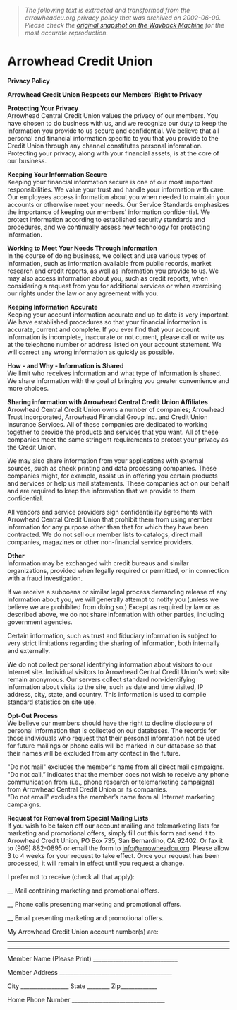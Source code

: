 > *The following text is extracted and transformed from the arrowheadcu.org privacy policy that was archived on 2002-06-09. Please check the [original snapshot on the Wayback Machine](https://web.archive.org/web/20020609061949id_/http%3A//www.arrowheadcu.org/privacy_policy.htm) for the most accurate reproduction.*

# Arrowhead Credit Union

**Privacy Policy**

**Arrowhead Credit Union Respects our Members' Right to Privacy**

**Protecting Your Privacy**   
Arrowhead Central Credit Union values the privacy of our members. You have chosen to do business with us, and we recognize our duty to keep the information you provide to us secure and confidential. We believe that all personal and financial information specific to you that you provide to the Credit Union through any channel constitutes personal information. Protecting your privacy, along with your financial assets, is at the core of our business. 

**Keeping Your Information Secure**  
Keeping your financial information secure is one of our most important responsibilities. We value your trust and handle your information with care. Our employees access information about you when needed to maintain your accounts or otherwise meet your needs. Our Service Standards emphasizes the importance of keeping our members' information confidential. We protect information according to established security standards and procedures, and we continually assess new technology for protecting information. 

**Working to Meet Your Needs Through Information**  
In the course of doing business, we collect and use various types of information, such as information available from public records, market research and credit reports, as well as information you provide to us. We may also access information about you, such as credit reports, when considering a request from you for additional services or when exercising our rights under the law or any agreement with you. 

**Keeping Information Accurate**  
Keeping your account information accurate and up to date is very important. We have established procedures so that your financial information is accurate, current and complete. If you ever find that your account information is incomplete, inaccurate or not current, please call or write us at the telephone number or address listed on your account statement. We will correct any wrong information as quickly as possible. 

**How \- and Why - Information is Shared**  
We limit who receives information and what type of information is shared. We share information with the goal of bringing you greater convenience and more choices.

**Sharing information with Arrowhead Central Credit Union Affiliates**  
Arrowhead Central Credit Union owns a number of companies; Arrowhead Trust Incorporated, Arrowhead Financial Group Inc. and Credit Union Insurance Services. All of these companies are dedicated to working together to provide the products and services that you want. All of these companies meet the same stringent requirements to protect your privacy as the Credit Union. 

We may also share information from your applications with external sources, such as check printing and data processing companies. These companies might, for example, assist us in offering you certain products and services or help us mail statements. These companies act on our behalf and are required to keep the information that we provide to them confidential.

All vendors and service providers sign confidentiality agreements with Arrowhead Central Credit Union that prohibit them from using member information for any purpose other than that for which they have been contracted. We do not sell our member lists to catalogs, direct mail companies, magazines or other non-financial service providers. 

**Other**  
Information may be exchanged with credit bureaus and similar organizations, provided when legally required or permitted, or in connection with a fraud investigation.

If we receive a subpoena or similar legal process demanding release of any information about you, we will generally attempt to notify you (unless we believe we are prohibited from doing so.) Except as required by law or as described above, we do not share information with other parties, including government agencies. 

Certain information, such as trust and fiduciary information is subject to very strict limitations regarding the sharing of information, both internally and externally. 

We do not collect personal identifying information about visitors to our Internet site. Individual visitors to Arrowhead Central Credit Union's web site remain anonymous. Our servers collect standard non-identifying information about visits to the site, such as date and time visited, IP address, city, state, and country. This information is used to compile standard statistics on site use. 

**Opt-Out Process**  
We believe our members should have the right to decline disclosure of personal information that is collected on our databases. The records for those individuals who request that their personal information not be used for future mailings or phone calls will be marked in our database so that their names will be excluded from any contact in the future. 

"Do not mail" excludes the member's name from all direct mail campaigns.   
"Do not call,” indicates that the member does not wish to receive any phone communication from (i.e., phone research or telemarketing campaigns) from Arrowhead Central Credit Union or its companies.   
“Do not email” excludes the member’s name from all Internet marketing campaigns.

**Request for Removal from Special Mailing Lists**  
If you wish to be taken off our account mailing and telemarketing lists for marketing and promotional offers, simply fill out this form and send it to Arrowhead Credit Union, PO Box 735, San Bernardino, CA 92402. Or fax it to (909) 882-0895 or email the form to [info@arrowheadcu.org](mailto:info@arrowheadcu.org). Please allow 3 to 4 weeks for your request to take effect. Once your request has been processed, it will remain in effect until you request a change.  


I prefer not to receive (check all that apply): 

__ Mail containing marketing and promotional offers.

__ Phone calls presenting marketing and promotional offers.

__ Email presenting marketing and promotional offers.

My Arrowhead Credit Union account number(s) are:

_______________________________________

_______________________________________

Member Name (Please Print) ______________________________

Member Address ________________________________________

City _________________ State ________ Zip_____________

Home Phone Number _________________________________   

